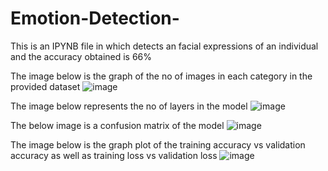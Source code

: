# Emotion-Detection-
This is an IPYNB file in which detects an facial expressions of an individual and the accuracy obtained is 66%

The image below is the graph of the no of images in each category in the provided dataset
![image](https://user-images.githubusercontent.com/53284449/181933515-b4d380a0-8336-46a3-9565-de277bfadec6.png)

The image below represents the no of layers in the model
![image](https://user-images.githubusercontent.com/53284449/181933525-1ada1f96-54ee-4ea1-ab47-05a74325a706.png)

The below image is a confusion matrix of the model 
![image](https://user-images.githubusercontent.com/53284449/181933533-a41698aa-b2e5-4f5e-a008-d4593d561f87.png)

The image below is the graph plot of the training accuracy vs validation accuracy as well as training loss vs validation loss
![image](https://user-images.githubusercontent.com/53284449/181933539-baa47e09-e31a-4313-808d-b7f09b695c4d.png)

